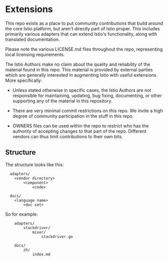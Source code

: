 # Extensions

This repo exists as a place to put community contributions that build around
the core Istio platform, but aren't directly part of Istio proper. This includes
primarily various adapters that can extend Istio's functionality, along with 
translated documentation.

Please note the various LICENSE.md files throughout the repo, representing local licensing requirements.

The Istio Authors make no claim about the quality and reliability of the material found in this repo. This
material is provided by external parties which are generally interested in augmenting Istio with useful
extensions. More specifically:

* Unless stated otherwise in specific cases, the Istio Authors are not responsible for maintaining,
updating, bug fixing, documenting, or other supporting any of the material in this repository.

* There are very minimal commit restrictions on this repo. We invite a high degree of community participation
in the stuff in this repo.

* OWNERS files can be used within the repo to restrict who has the authority of accepting changes to that
part of the repo. Different vendors can thus limit contributions to their own bits.

## Structure

The structure looks like this:
```
  adapters/
    <vendor directory>
        <component>
            <code>
    
  docs/
    <language name>
        <doc set>
```
        
So for example:

```
    adapters/
        stackdriver/
            mixer/
                stackdriver.go
                
    docs/
        zh/
            index.md
```
